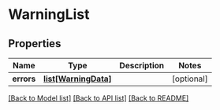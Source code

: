 # WarningList

## Properties
Name | Type | Description | Notes
------------ | ------------- | ------------- | -------------
**errors** | [**list[WarningData]**](WarningData.md) |  | [optional] 

[[Back to Model list]](../README.md#documentation-for-models) [[Back to API list]](../README.md#documentation-for-api-endpoints) [[Back to README]](../README.md)


